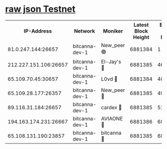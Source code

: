 [raw json Testnet](https://rpc-check.bcat.stavr.tech/bcat/rpc-bcat-result.json)
=


<table><tr><th>IP-Address</th><th>Network</th><th>Moniker</th><th>Latest Block Height</th><th>Earliest Block Height</th><th>Catching Up</th><th>Tx Index</th><th>Voting Power</th><th>Scan Time</th></tr><tr><td>81.0.247.144:26657</td><td>bitcanna-dev-1</td><td>New_peer 🟢</td><td>6881384</td><td>1</td><td>False</td><td>on</td><td>0</td><td>2024-03-14T20:28:24.542356646UTC</td></tr><tr><td>212.227.151.106:26657</td><td>bitcanna-dev-1</td><td>El-Jay's 🔴</td><td>6881385</td><td>4670391</td><td>False</td><td>on</td><td>2218364</td><td>2024-03-14T20:28:31.162121746UTC</td></tr><tr><td>65.109.70.45:30657</td><td>bitcanna-dev-1</td><td>L0vd 🔴</td><td>6881384</td><td>4828155</td><td>False</td><td>on</td><td>308120</td><td>2024-03-14T20:28:24.841443364UTC</td></tr><tr><td>65.109.28.177:26357</td><td>bitcanna-dev-1</td><td>New_peer 🔴</td><td>6881385</td><td>4952911</td><td>False</td><td>on</td><td>2237167</td><td>2024-03-14T20:28:31.768321643UTC</td></tr><tr><td>89.116.31.184:26657</td><td>bitcanna-dev-1</td><td>cardex 🔴</td><td>6881385</td><td>5185001</td><td>False</td><td>on</td><td>1</td><td>2024-03-14T20:28:31.463617442UTC</td></tr><tr><td>194.163.174.231:26667</td><td>bitcanna-dev-1</td><td>AVIAONE 🔴</td><td>6881386</td><td>6867731</td><td>False</td><td>on</td><td>1949865</td><td>2024-03-14T20:28:40.515886851UTC</td></tr><tr><td>65.108.131.190:23857</td><td>bitcanna-dev-1</td><td>bitcanna 🔴</td><td>6881385</td><td>6877385</td><td>False</td><td>off</td><td>378646</td><td>2024-03-14T20:28:32.071852818UTC</td></tr></table>